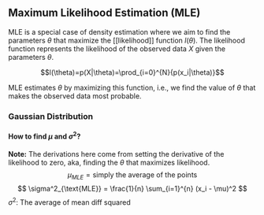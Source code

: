 ## Maximum Likelihood Estimation (MLE)
MLE is a special case of density estimation where we aim to find the parameters $\theta$ that maximize the [[likelihood]] function $l(\theta)$. The likelihood function represents the likelihood of the observed data $X$ given the parameters $\theta$.

$$l(\theta)=p(X|\theta)=\prod_{i=0}^{N}{p(x_i|\theta)}$$

MLE estimates $\theta$ by maximizing this function, i.e., we find the value of $\theta$ that makes the observed data most probable.

### Gaussian Distribution
#### How to find $\mu$ and $\sigma^2$? 
**Note:** The derivations here come from setting the derivative of the likelihood to zero, aka, finding the $\theta$ that maximizes likelihood.
$$
\mu_{MLE} = \text{simply the average of the points}
$$
$$
\sigma^2_{\text{MLE}} = \frac{1}{n} \sum_{i=1}^{n} (x_i - \mu)^2
$$
$\sigma^2:$ The average of mean diff squared